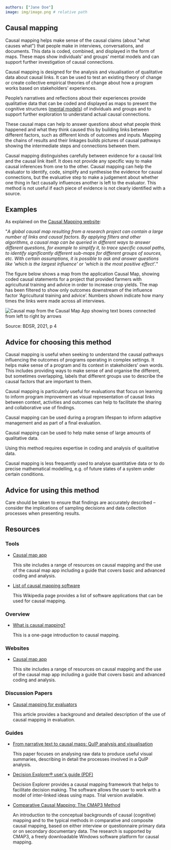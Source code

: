 
```yaml
authors: ["Jane Doe"]
image: img/image.png # relative path
```
## Causal mapping

Causal mapping helps make sense of the causal claims (about "what causes what") that people make in interviews, conversations, and documents. This data is coded, combined, and displayed in the form of maps. These maps show individuals' and groups' mental models and can support further investigation of causal connections.

Causal mapping is designed for the analysis and visualisation of qualitative data about causal links. It can be used to test an existing theory of change or create collective empirical theories of change about how a program works based on stakeholders’ experiences.

People’s narratives and reflections about their experiences provide qualitative data that can be coded and displayed as maps to present the cognitive structures ([mental models](https://www.betterevaluation.org/methods-approaches/methods/articulating-mental-models)) of individuals and groups and to support further exploration to understand actual causal connections.

These causal maps can help to answer questions about what people think happened and what they think caused this by building links between different factors, such as different kinds of outcomes and inputs. Mapping the chains of results and their linkages builds pictures of causal pathways showing the intermediate steps and connections between them.

Causal mapping distinguishes carefully between evidence for a causal link and the causal link itself. It does not provide any specific way to make causal inferences from one to the other. Causal mapping can help the evaluator to identify, code, simplify and synthesise the evidence for causal connections, but the evaluative step to make a judgement about whether one thing in fact causally influences another is left to the evaluator. This method is not useful if each piece of evidence is not clearly identified with a source.

## Examples

As explained on the [Causal Mapping website](https://www.causalmap.app/causal-mapping/):

"*A global causal map resulting from a research project can contain a large number of links and causal factors. By applying filters and other algorithms, a causal map can be queried in different ways to answer different questions, for example to simplify it, to trace specific causal paths, to identify significantly different sub-maps for different groups of sources, etc. With certain assumptions, it is possible to ask and answer questions like 'which is the largest influence' or 'which is the most positive effect'.*"

The figure below shows a map from the application Causal Map, showing coded causal statements for a project that provided farmers with agricultural training and advice in order to increase crop yields. The map has been filtered to show only outcomes downstream of the influence factor ‘Agricultural training and advice’. Numbers shown indicate how many times the links were made across all interviews.

![Causal map from the Causal Map App showing text boxes connected from left to right by arrows](https://www.betterevaluation.org/sites/default/files/2024-07/Figure%203.%20Example%20causal%20map%20looking%20at%20outcomes%20linked%20to%20one%20driver.jpg)

Source: BDSR, 2021, p 4

## Advice for choosing this method

Causal mapping is useful when seeking to understand the causal pathways influencing the outcomes of programs operating in complex settings. It helps make sense of a program and its context in stakeholders’ own words. This includes providing ways to make sense of and organise the different, but sometimes overlapping, labels that different groups use to describe the causal factors that are important to them.

Causal mapping is particularly useful for evaluations that focus on learning to inform program improvement as visual representation of causal links between context, activities and outcomes can help to facilitate the sharing and collaborative use of findings.

Causal mapping can be used during a program lifespan to inform adaptive management and as part of a final evaluation.

Causal mapping can be used to help make sense of large amounts of qualitative data.

Using this method requires expertise in coding and analysis of qualitative data.

Causal mapping is less frequently used to analyse quantitative data or to do precise mathematical modelling, e.g. of future states of a system under certain conditions.

## Advice for using this method

Care should be taken to ensure that findings are accurately described – consider the implications of sampling decisions and data collection processes when presenting results.

## Resources

### Tools

- [Causal map app](https://www.betterevaluation.org/tools-resources/causal-map-app)

  This site includes a range of resources on causal mapping and the use of the causal map app including a guide that covers basic and advanced coding and analysis.

- [List of causal mapping software](https://en.wikipedia.org/wiki/List_of_causal_mapping_software)

  This Wikipedia page provides a list of software applications that can be used for causal mapping.

### Overview

- [What is causal mapping?](https://drive.google.com/file/d/1rnOWJpfFXP757HnsUO0crs0GVWTfclWI/view)

  This is a one-page introduction to causal mapping.

### Websites

- [Causal map app](https://www.betterevaluation.org/tools-resources/causal-map-app)

  This site includes a range of resources on causal mapping and the use of the causal map app including a guide that covers basic and advanced coding and analysis.

### Discussion Papers

- [Causal mapping for evaluators](https://journals.sagepub.com/doi/10.1177/13563890231196601)

  This article provides a background and detailed description of the use of causal mapping in evaluation.

### Guides

- [From narrative text to causal maps: QuIP analysis and visualisation](https://www.betterevaluation.org/tools-resources/narrative-text-causal-maps-quip-analysis-visualisation)

  This paper focuses on analysing raw data to produce useful visual summaries, describing in detail the processes involved in a QuIP analysis.

- [Decision Explorer® user's guide (PDF)](https://banxia.com/pdf/de/DEGuide.pdf)

  Decision Explorer provides a causal mapping framework that helps to facilitate decision making. The software allows the user to work with a model of inter-linked ideas using maps. Trial version available.

- [Comparative Causal Mapping: The CMAP3 Method](https://www.routledge.com/Comparative-Causal-Mapping-The-CMAP3-Method/Laukkanen-Wang/p/book/9780367879655)

  An introduction to the conceptual backgrounds of causal (cognitive) mapping and to the typical methods in comparative and composite causal mapping, based on either interview or questionnaire primary data or on secondary documentary data. The research is supported by CMAP3, a freely downloadable Windows software platform for causal mapping.
